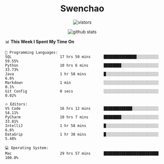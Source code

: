 <h1 align="center">Swenchao</h3>

<p align="center">
  <img src="https://visitor-badge.glitch.me/badge?page_id=Swenchao" alt="vistors" />
</p>

<p align="center">
  <img src="https://github-readme-stats.vercel.app/api?username=Swenchao&count_private=true&show_icons=true&theme=vue-dark&hide_title=true" alt="github stats" />
</p>

<!--START_SECTION:waka-->
📊 **This Week I Spent My Time On** 

```text
💬 Programming Languages: 
SQL                      17 hrs 50 mins      ███████████████░░░░░░░░░░   59.55% 
Python                   10 hrs 6 mins       ████████░░░░░░░░░░░░░░░░░   33.73% 
Java                     1 hr 58 mins        █░░░░░░░░░░░░░░░░░░░░░░░░   6.6% 
Markdown                 1 min               ░░░░░░░░░░░░░░░░░░░░░░░░░   0.1% 
Git Config               0 secs              ░░░░░░░░░░░░░░░░░░░░░░░░░   0.02%

🔥 Editors: 
VS Code                  16 hrs 12 mins      █████████████░░░░░░░░░░░░   54.11% 
PyCharm                  10 hrs 7 mins       ████████░░░░░░░░░░░░░░░░░   33.81% 
IntelliJ                 1 hr 58 mins        █░░░░░░░░░░░░░░░░░░░░░░░░   6.6% 
DataGrip                 1 hr 38 mins        █░░░░░░░░░░░░░░░░░░░░░░░░   5.48%

💻 Operating System: 
Mac                      29 hrs 57 mins      █████████████████████████   100.0%

```


<!--END_SECTION:waka-->
